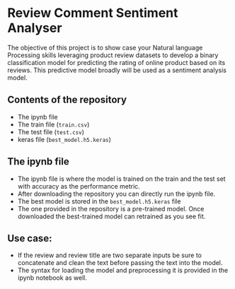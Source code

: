 # Review Comment Sentiment Analyser
The objective of this project is to show case your Natural language Processing  skills leveraging product review datasets to develop a  binary classification model for predicting the rating of online product based on its reviews.
This predictive model broadly will be used as a sentiment analysis model.

## Contents of the repository
* The ipynb file
* The train file (`train.csv`)
* The test file (`test.csv`)
* keras file (`best_model.h5.keras`)

## The ipynb file
* The ipynb file is where the model is trained on the train and the test set with accuracy as the performance metric.
* After downloading the repository you can directly run the ipynb file.
* The best model is stored in the `best_model.h5.keras` file
* The one provided in the repository is a pre-trained model. Once downloaded the best-trained model can retrained as you see fit.

## Use case:
* If the review and review title are two separate inputs be sure to concatenate and clean the text before passing the text into the model.
* The syntax for loading the model and preprocessing it is provided in the ipynb notebook as well.
